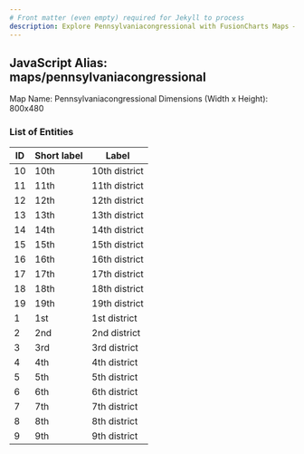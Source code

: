 ```yaml
---
# Front matter (even empty) required for Jekyll to process
description: Explore Pennsylvaniacongressional with FusionCharts Maps – Detailed features for seamless integration. Try now & enhance your data visualization today! 
---
```


## JavaScript Alias: maps/pennsylvaniacongressional

Map Name: Pennsylvaniacongressional
Dimensions (Width x Height): 800x480





### List of Entities

ID | Short label | Label
---|---|---|
10|10th|10th district
11|11th|11th district
12|12th|12th district
13|13th|13th district
14|14th|14th district
15|15th|15th district
16|16th|16th district
17|17th|17th district
18|18th|18th district
19|19th|19th district
1|1st|1st district
2|2nd|2nd district
3|3rd|3rd district
4|4th|4th district
5|5th|5th district
6|6th|6th district
7|7th|7th district
8|8th|8th district
9|9th|9th district

